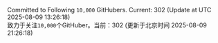Committed to Following `10,000` GitHubers. Current: <!-- FOLLOWING_COUNT -->302<!-- FOLLOWING_COUNT --> (Update at UTC <!-- LAST_UPDATED -->2025-08-09 13:26:18<!-- LAST_UPDATED -->)<br>
致力于关注`10,000`个GitHuber。当前：<!-- FOLLOWING_COUNT -->302<!-- FOLLOWING_COUNT --> (更新于北京时间 <!-- LAST_UPDATED_CST -->2025-08-09 21:26:18<!-- LAST_UPDATED_CST -->)
